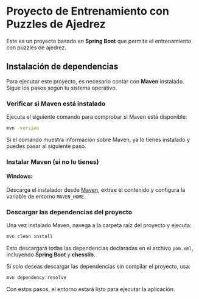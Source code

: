 # Proyecto de Entrenamiento con Puzzles de Ajedrez

Este es un proyecto basado en **Spring Boot** que permite el entrenamiento con puzzles de ajedrez.

## Instalación de dependencias

Para ejecutar este proyecto, es necesario contar con **Maven** instalado. Sigue los pasos según tu sistema operativo.

### Verificar si Maven está instalado

Ejecuta el siguiente comando para comprobar si Maven está disponible:

```sh
mvn -version
```

Si el comando muestra información sobre Maven, ya lo tienes instalado y puedes pasar al siguiente paso.

### Instalar Maven (si no lo tienes)

#### **Windows:**
Descarga el instalador desde [Maven](https://maven.apache.org/download.cgi), extrae el contenido y configura la variable de entorno `MAVEN_HOME`.

### Descargar las dependencias del proyecto

Una vez instalado Maven, navega a la carpeta raíz del proyecto y ejecuta:

```sh
mvn clean install
```

Esto descargará todas las dependencias declaradas en el archivo `pom.xml`, incluyendo **Spring Boot** y **chesslib**.

Si solo deseas descargar las dependencias sin compilar el proyecto, usa:

```sh
mvn dependency:resolve
```

Con estos pasos, el entorno estará listo para ejecutar la aplicación.


